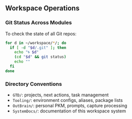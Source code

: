 ## Workspace Operations

### Git Status Across Modules
To check the state of all Git repos:

```sh
for d in ~/workspace/*/; do
  if [ -d "$d/.git" ]; then
    echo "🌀 $d"
    (cd "$d" && git status)
    echo ""
  fi
done
```

### Directory Conventions
- `GTD/`: projects, next actions, task management
- `Tooling/`: environment configs, aliases, package lists
- `OutBrain/`: personal PKM, prompts, capture processing
- `SystemDocs/`: documentation of this workspace system 